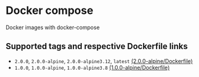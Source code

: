 # Docker compose

Docker images with docker-compose

## Supported tags and respective Dockerfile links

- `2.0.0`, `2.0.0-alpine`, `2.0.0-alpine3.12`, `latest` [(2.0.0-alpine/Dockerfile)](2.0.0-alpine/Dockerfile)
- `1.0.0`, `1.0.0-alpine`, `1.0.0-alpine3.8` [(1.0.0-alpine/Dockerfile)](1.0.0-alpine/Dockerfile)
